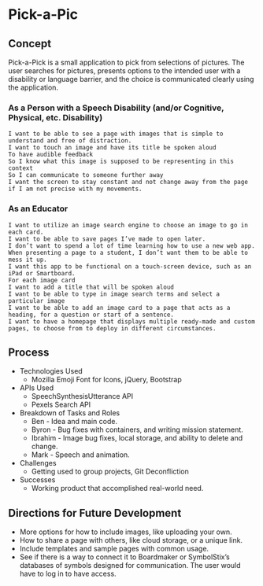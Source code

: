 # Pick-a-Pic

## Concept

Pick-a-Pick is a small application to pick from selections of pictures. The user searches for pictures, presents options to the intended user with a disability or language barrier, and the choice is communicated clearly using the application.

### As a Person with a Speech Disability (and/or Cognitive, Physical, etc. Disability)
```
I want to be able to see a page with images that is simple to understand and free of distraction.
I want to touch an image and have its title be spoken aloud
To have audible feedback
So I know what this image is supposed to be representing in this context
So I can communicate to someone further away
I want the screen to stay constant and not change away from the page if I am not precise with my movements.
```


### As an Educator
``` I want to be able to quickly make a page with images or symbols to present to a student.
I want to utilize an image search engine to choose an image to go in each card.
I want to be able to save pages I’ve made to open later.
I don’t want to spend a lot of time learning how to use a new web app.
When presenting a page to a student, I don’t want them to be able to mess it up.
I want this app to be functional on a touch-screen device, such as an iPad or Smartboard.
For each image card
I want to add a title that will be spoken aloud
I want to be able to type in image search terms and select a particular image
I want to be able to add an image card to a page that acts as a heading, for a question or start of a sentence.
I want to have a homepage that displays multiple ready-made and custom pages, to choose from to deploy in different circumstances.
```

## Process
* Technologies Used
    * Mozilla Emoji Font for Icons, jQuery, Bootstrap
* APIs Used
    * SpeechSynthesisUtterance API
    * Pexels Search API
* Breakdown of Tasks and Roles
    * Ben - Idea and main code.
    * Byron - Bug fixes with containers, and writing mission statement.
    * Ibrahim - Image bug fixes, local storage, and ability to delete and change.
    * Mark - Speech and animation.
* Challenges
    * Getting used to group projects, Git Deconfliction
* Successes
    * Working product that accomplished real-world need.

## Directions for Future Development
* More options for how to include images, like uploading your own.
* How to share a page with others, like cloud storage, or a unique link.
* Include templates and sample pages with common usage.
* See if there is a way to connect it to Boardmaker or SymbolStix’s databases of symbols designed for communication.  The user would have to log in to have access.
